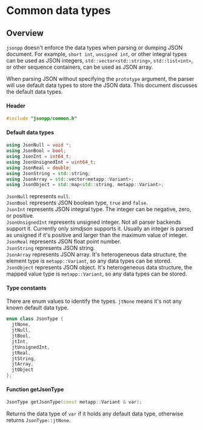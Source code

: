 [//]: # (Auto generated file, don't modify this file.)

# Common data types

## Overview

`jsonpp` doesn't enforce the data types when parsing or dumping JSON document. For example, `short int`, `unsigned int`, or other
integral types can be used as JSON integers, `std::vector<std::string>`, `std::list<int>`, or other sequence containers,
can be used as JSON array.  

When parsing JSON without specifying the `prototype` argument, the parser will use default data types to store the JSON data.
This document discusses the default data types.

#### Header

```c++
#include "jsonpp/common.h"
```

#### Default data types

```c++
using JsonNull = void *;
using JsonBool = bool;
using JsonInt = int64_t;
using JsonUnsignedInt = uint64_t;
using JsonReal = double;
using JsonString = std::string;
using JsonArray = std::vector<metapp::Variant>;
using JsonObject = std::map<std::string, metapp::Variant>;
```

`JsonNull` represents `null`.  
`JsonBool` represents JSON boolean type, `true` and `false`.  
`JsonInt` represents JSON integral type. The integer can be negative, zero, or positive.  
`JsonUnsignedInt` represents unsigned integer. Not all parser backends support it. Currently only simdjson supports it. Usually an integer
is parsed as unsigned if it's positive and larger than the maximum value of integer.  
`JsonReal` represents JSON float point number.  
`JsonString` represents JSON string.  
`JsonArray` represents JSON array. It's heterogeneous data structure, the element type is `metapp::Variant`,
so any data types can be stored.  
`JsonObject` represents JSON object. It's heterogeneous data structure, the mapped value type is `metapp::Variant`,
so any data types can be stored.  

#### Type constants

There are enum values to identify the types. `jtNone` means it's not any known default data type.

```c++
enum class JsonType {
  jtNone,
  jtNull,
  jtBool,
  jtInt,
  jtUnsignedInt,
  jtReal,
  jtString,
  jtArray,
  jtObject
};
```

#### Function getJsonType

```c++
JsonType getJsonType(const metapp::Variant & var);
```

Returns the data type of `var` if it holds any default data type, otherwise returns `JsonType::jtNone`.



